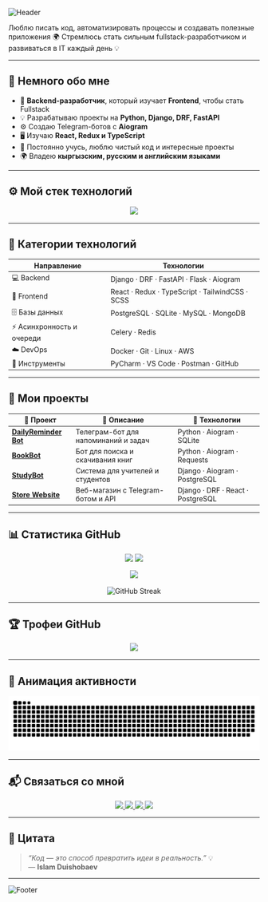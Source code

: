 <!-- ✨ HEADER -->
![Header](https://capsule-render.vercel.app/api?type=waving&color=0:1E3A8A,100:38B2AC&height=220&section=header&text=Islam%20Duishobaev%20🚀&fontSize=45&fontColor=fff&fontAlignY=40&desc=Backend%20Developer%20|%20Fullstack%20in%20progress%20💻&descAlignY=60)


<p align="left">
  Люблю писать код, автоматизировать процессы и создавать полезные приложения 🌍  
  Стремлюсь стать сильным fullstack-разработчиком и развиваться в IT каждый день 💡
</p>

---

## 🧠 Немного обо мне

- 🎯 **Backend-разработчик**, который изучает **Frontend**, чтобы стать Fullstack  
- 💡 Разрабатываю проекты на **Python, Django, DRF, FastAPI**  
- ⚙️ Создаю Telegram-ботов с **Aiogram**  
- 🖥 Изучаю **React, Redux и TypeScript**  
- 🌱 Постоянно учусь, люблю чистый код и интересные проекты  
- 🌍 Владею **кыргызским, русским и английским языками**

---

## ⚙️ Мой стек технологий

<p align="center">
  <img src="https://skillicons.dev/icons?i=python,django,fastapi,flask,telegrambot,postgresql,sqlite,mongodb,redis,react,redux,typescript,tailwind,scss,bootstrap,docker,git,linux,postman,vscode,pycharm&theme=dark" />
</p>

---

## 🧩 Категории технологий

| Направление | Технологии |
|--------------|-------------|
| 💻 Backend | Django · DRF · FastAPI · Flask · Aiogram |
| 🎨 Frontend | React · Redux · TypeScript · TailwindCSS · SCSS |
| 🗄️ Базы данных | PostgreSQL · SQLite · MySQL · MongoDB |
| ⚡ Асинхронность и очереди | Celery · Redis |
| ☁️ DevOps | Docker · Git · Linux · AWS |
| 🧰 Инструменты | PyCharm · VS Code · Postman · GitHub |

---

## 🚀 Мои проекты

| 📁 Проект | 📜 Описание | 🚀 Технологии |
|------------|-------------|----------------|
| [**DailyReminder Bot**](https://github.com/Islam0122/DailyReminder) | Телеграм-бот для напоминаний и задач | Python · Aiogram · SQLite |
| [**BookBot**](https://github.com/Islam0122/BookBot) | Бот для поиска и скачивания книг | Python · Aiogram · Requests |
| [**StudyBot**](https://github.com/Islam0122/StudyBot) | Система для учителей и студентов | Django · Aiogram · PostgreSQL |
| [**Store Website**](https://github.com/Islam0122/StoreProject) | Веб-магазин с Telegram-ботом и API | Django · DRF · React · PostgreSQL |

---

## 📊 Статистика GitHub

<p align="center">
  <img src="https://github-readme-stats.vercel.app/api?username=Islam0122&show_icons=true&theme=tokyonight&hide_border=true" height="165"/>
  <img src="https://github-readme-stats.vercel.app/api/top-langs/?username=Islam0122&layout=compact&theme=tokyonight&hide_border=true" height="165"/>
</p>

<p align="center">
  <img src="https://github-profile-summary-cards.vercel.app/api/cards/profile-details?username=Islam0122&theme=tokyonight"/>
</p>

<p align="center">
  <img src="https://streak-stats.demolab.com?user=Islam0122&theme=tokyonight&hide_border=true" alt="GitHub Streak"/>
</p>

---

## 🏆 Трофеи GitHub

<p align="center">
  <img src="https://github-profile-trophy.vercel.app/?username=Islam0122&theme=tokyonight&no-bg=true&no-frame=true&margin-w=8" />
</p>

---

## 🐍 Анимация активности

<p align="center">
  <img src="https://raw.githubusercontent.com/Platane/snk/output/github-contribution-grid-snake-dark.svg" alt="snake animation" />
</p>

---

## 📬 Связаться со мной

<p align="center">
  <a href="https://t.me/duishobaevislam01">
    <img src="https://img.shields.io/badge/-Telegram-27A0D9?style=for-the-badge&logo=telegram&logoColor=white"/>
  </a>
  <a href="mailto:duishobaevislam01@gmail.com">
    <img src="https://img.shields.io/badge/-Gmail-D14836?style=for-the-badge&logo=gmail&logoColor=white"/>
  </a>
  <a href="https://www.instagram.com/duishobaevislam01/">
    <img src="https://img.shields.io/badge/-Instagram-E4405F?style=for-the-badge&logo=instagram&logoColor=white"/>
  </a>
  <a href="https://www.youtube.com/@duishobaevIslam">
    <img src="https://img.shields.io/badge/-YouTube-FF0000?style=for-the-badge&logo=youtube&logoColor=white"/>
  </a>
</p>

---

## 💬 Цитата

> *“Код — это способ превратить идеи в реальность.”* 💡  
> — **Islam Duishobaev**

---

<!-- ✨ FOOTER -->
![Footer](https://capsule-render.vercel.app/api?type=waving&color=0:38B2AC,100:1E3A8A&height=120&section=footer)
